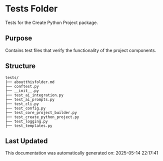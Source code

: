 <!-- filepath: /home/michaelnewham/bin/python_projects/create_python_project/tests/aboutthisfolder.md -->
# Tests Folder

Tests for the Create Python Project package.

## Purpose

Contains test files that verify the functionality of the project components.

## Structure

```
tests/
├── aboutthisfolder.md
├── conftest.py
├── __init__.py
├── test_ai_integration.py
├── test_ai_prompts.py
├── test_cli.py
├── test_config.py
├── test_core_project_builder.py
├── test_create_python_project.py
├── test_logging.py
├── test_templates.py

```

## Last Updated

This documentation was automatically generated on: 2025-05-14 22:17:41
